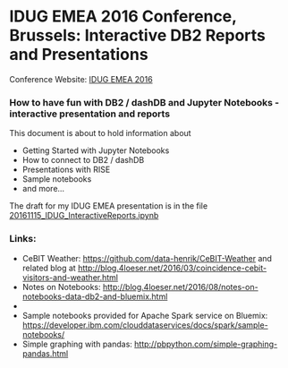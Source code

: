 # IDUG EMEA 2016 Conference, Brussels: Interactive DB2 Reports and Presentations
Conference Website: [IDUG EMEA 2016](http://www.idug.org/p/cm/ld/fid=862)

### How to have fun with DB2 / dashDB and Jupyter Notebooks - interactive presentation and reports
This document is about to hold information about
   * Getting Started with Jupyter Notebooks
   * How to connect to DB2 / dashDB
   * Presentations with RISE
   * Sample notebooks
   * and more...

The draft for my IDUG EMEA presentation is in the file [20161115_IDUG_InteractiveReports.ipynb](https://github.com/data-henrik/idug2016_interactive_db2_reports/blob/master/20161115_IDUG_InteractiveReports.ipynb)




### Links:
* CeBIT Weather: https://github.com/data-henrik/CeBIT-Weather and related blog at http://blog.4loeser.net/2016/03/coincidence-cebit-visitors-and-weather.html
* Notes on Notebooks: http://blog.4loeser.net/2016/08/notes-on-notebooks-data-db2-and-bluemix.html
* 
* Sample notebooks provided for Apache Spark service on Bluemix: https://developer.ibm.com/clouddataservices/docs/spark/sample-notebooks/
* Simple graphing with pandas: http://pbpython.com/simple-graphing-pandas.html
